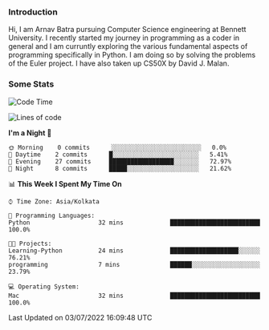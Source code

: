 ### Introduction
Hi, I am Arnav Batra pursuing Computer Science engineering at Bennett University. I recently started my journey in programming as a coder in general and I am curruntly exploring the various fundamental aspects of programming specifically in Python. 
I am doing so by solving the problems of the Euler project. 
I have also taken up CS50X by David J. Malan.

### Some Stats
<!--START_SECTION:waka-->
![Code Time](http://img.shields.io/badge/Code%20Time-17%20hrs%2018%20mins-blue)

![Lines of code](https://img.shields.io/badge/From%20Hello%20World%20I%27ve%20Written-23%20Thousand%20lines%20of%20code-blue)

**I'm a Night 🦉** 

```text
🌞 Morning    0 commits      ░░░░░░░░░░░░░░░░░░░░░░░░░   0.0% 
🌆 Daytime    2 commits      █░░░░░░░░░░░░░░░░░░░░░░░░   5.41% 
🌃 Evening    27 commits     ██████████████████░░░░░░░   72.97% 
🌙 Night      8 commits      █████░░░░░░░░░░░░░░░░░░░░   21.62%

```


📊 **This Week I Spent My Time On** 

```text
⌚︎ Time Zone: Asia/Kolkata

💬 Programming Languages: 
Python                   32 mins             █████████████████████████   100.0%

🐱‍💻 Projects: 
Learning-Python          24 mins             ███████████████████░░░░░░   76.21% 
programming              7 mins              ██████░░░░░░░░░░░░░░░░░░░   23.79%

💻 Operating System: 
Mac                      32 mins             █████████████████████████   100.0%

```


 Last Updated on 03/07/2022 16:09:48 UTC
<!--END_SECTION:waka-->
